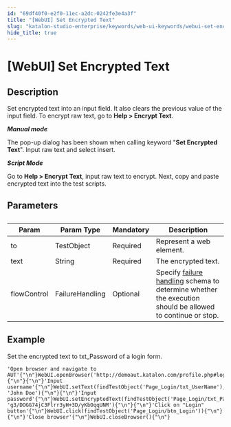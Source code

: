 ```yaml
---
id: "69df40f0-e2f0-11ec-a2dc-0242fe3e4a3f"
title: "[WebUI] Set Encrypted Text"
slug: "katalon-studio-enterprise/keywords/web-ui-keywords/webui-set-encrypted-text"
hide_title: true
---
```


# <a id="id_0" class="anchor_top_offset"/><a id="ariaid-title1" class="anchor_top_offset"/>[WebUI] Set Encrypted Text


## <a id="id_0__id_1" class="anchor_top_offset"/>Description

              
<p xmlns="http://www.w3.org/1999/xhtml" className="p">Set encrypted text into an input field. It also clears the   previous value of the input field. To encrypt raw text, go to   <strong className="ph b">Help &gt; Encrypt Text</strong>.</p> 
      
<p xmlns="http://www.w3.org/1999/xhtml" className="p">   <strong className="ph b"><em className="ph i">Manual mode</em></strong> </p> 
      
<p xmlns="http://www.w3.org/1999/xhtml" className="p">The pop-up dialog has been shown when calling keyword   "<strong className="ph b">Set Encrypted Text</strong>". Input raw text and select   insert.</p> 
      
<p xmlns="http://www.w3.org/1999/xhtml" className="p">   <strong className="ph b">     <em className="ph i">Script Mode</em>   </strong> </p> 
      
<p xmlns="http://www.w3.org/1999/xhtml" className="p">Go to <strong className="ph b">Help &gt; Encrypt Text</strong>, input raw text to   encrypt. Next, copy and paste encrypted text into the   test scripts.</p> 
      

## <a id="id_0__id_2" class="anchor_top_offset"/> Parameters

              
<table xmlns="http://www.w3.org/1999/xhtml" className="table"><caption /><thead className="thead"><tr className><th className="entry anchor_top_offset" id="id_0__id_2__entry__1">Param</th><th className="entry anchor_top_offset" id="id_0__id_2__entry__2">Param Type</th><th className="entry anchor_top_offset" id="id_0__id_2__entry__3">Mandatory</th><th className="entry anchor_top_offset" id="id_0__id_2__entry__4">Description</th></tr></thead><tbody className="tbody"><tr className><td className="entry" headers="id_0__id_2__entry__1 id_0__id_2__entry__2 id_0__id_2__entry__3 id_0__id_2__entry__4 ">to</td><td className="entry" headers="id_0__id_2__entry__1 id_0__id_2__entry__2 id_0__id_2__entry__3 id_0__id_2__entry__4 ">TestObject</td><td className="entry" headers="id_0__id_2__entry__1 id_0__id_2__entry__2 id_0__id_2__entry__3 id_0__id_2__entry__4 ">Required</td><td className="entry" headers="id_0__id_2__entry__1 id_0__id_2__entry__2 id_0__id_2__entry__3 id_0__id_2__entry__4 ">Represent a web element.</td></tr><tr className><td className="entry" headers="id_0__id_2__entry__1 id_0__id_2__entry__2 id_0__id_2__entry__3 id_0__id_2__entry__4 ">text</td><td className="entry" headers="id_0__id_2__entry__1 id_0__id_2__entry__2 id_0__id_2__entry__3 id_0__id_2__entry__4 ">String</td><td className="entry" headers="id_0__id_2__entry__1 id_0__id_2__entry__2 id_0__id_2__entry__3 id_0__id_2__entry__4 ">Required</td><td className="entry" headers="id_0__id_2__entry__1 id_0__id_2__entry__2 id_0__id_2__entry__3 id_0__id_2__entry__4 ">The encrypted text.</td></tr><tr className><td className="entry" headers="id_0__id_2__entry__1 id_0__id_2__entry__2 id_0__id_2__entry__3 id_0__id_2__entry__4 ">flowControl</td><td className="entry" headers="id_0__id_2__entry__1 id_0__id_2__entry__2 id_0__id_2__entry__3 id_0__id_2__entry__4 ">FailureHandling</td><td className="entry" headers="id_0__id_2__entry__1 id_0__id_2__entry__2 id_0__id_2__entry__3 id_0__id_2__entry__4 ">Optional</td><td className="entry" headers="id_0__id_2__entry__1 id_0__id_2__entry__2 id_0__id_2__entry__3 id_0__id_2__entry__4 ">Specify <a className="xref" href="/docs/katalon-studio-enterprise/error-management/test-maintenance/failure-handling">failure handling</a> schema to         determine whether the execution should be allowed to continue or         stop.</td></tr></tbody></table> 
      

## <a id="id_0__id_3" class="anchor_top_offset"/>Example

              
<p xmlns="http://www.w3.org/1999/xhtml" className="p">Set the encrypted text to txt_Password of a login form.</p> 
              
<pre xmlns="http://www.w3.org/1999/xhtml" className="pre codeblock"><code>'Open browser and navigate to AUT'{"\n"}WebUI.openBrowser('http://demoaut.katalon.com/profile.php#login'){"\n"}{"\n"}'Input username'{"\n"}WebUI.setText(findTestObject('Page_Login/txt_UserName'), 'John Doe'){"\n"}{"\n"}'Input password'{"\n"}WebUI.setEncryptedText(findTestObject('Page_Login/txt_Password'), 'g3/DOGG74jC3Flrr3yH+3D/yKbOqqUNM'){"\n"}{"\n"}'Click on "Login" button'{"\n"}WebUI.click(findTestObject('Page_Login/btn_Login')){"\n"}{"\n"}'Close browser'{"\n"}WebUI.closeBrowser(){"\n"}</code></pre> 
            

